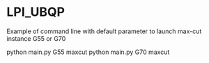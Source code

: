 # LPI_UBQP

Example of command line with default parameter to launch max-cut instance G55 or G70

python main.py G55 maxcut
python main.py G70 maxcut
